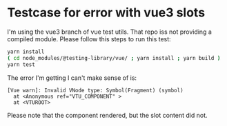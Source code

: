 # Testcase for error with vue3 slots

I'm using the vue3 branch of vue test utils. That repo iss not providing a compiled module. Please follow this steps to run this test:


```sh
yarn install
( cd node_modules/@testing-library/vue/ ; yarn install ; yarn build )
yarn test
```

The error I'm getting I can't make sense of is:

```
[Vue warn]: Invalid VNode type: Symbol(Fragment) (symbol) 
  at <Anonymous ref="VTU_COMPONENT" > 
  at <VTUROOT>
```

Please note that the component rendered, but the slot content did not.
